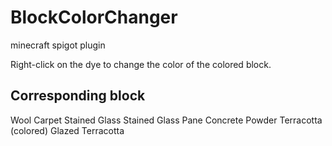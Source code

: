 # BlockColorChanger
minecraft spigot plugin

Right-click on the dye to change the color of the colored block.

## Corresponding block
Wool
Carpet
Stained Glass
Stained Glass Pane
Concrete Powder
Terracotta (colored)
Glazed Terracotta 

